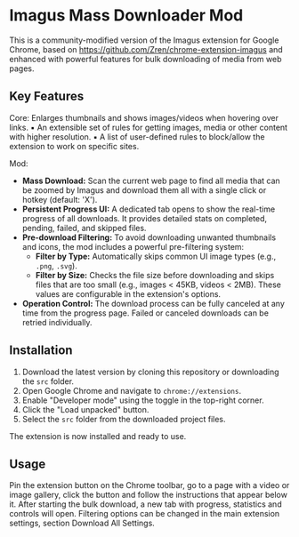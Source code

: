 # Imagus Mass Downloader Mod

This is a community-modified version of the Imagus extension for Google Chrome, based on https://github.com/Zren/chrome-extension-imagus and enhanced with powerful features for bulk downloading of media from web pages.

## Key Features
Core:
Enlarges thumbnails and shows images/videos when hovering over links.
▪ An extensible set of rules for getting images, media or other content with higher resolution.
▪ A list of user-defined rules to block/allow the extension to work on specific sites.

Mod:
- **Mass Download:** Scan the current web page to find all media that can be zoomed by Imagus and download them all with a single click or hotkey (default: 'X').
- **Persistent Progress UI:** A dedicated tab opens to show the real-time progress of all downloads. It provides detailed stats on completed, pending, failed, and skipped files.
- **Pre-download Filtering:** To avoid downloading unwanted thumbnails and icons, the mod includes a powerful pre-filtering system:
  - **Filter by Type:** Automatically skips common UI image types (e.g., `.png`, `.svg`).
  - **Filter by Size:** Checks the file size before downloading and skips files that are too small (e.g., images < 45KB, videos < 2MB). These values are configurable in the extension's options.
- **Operation Control:** The download process can be fully canceled at any time from the progress page. Failed or canceled downloads can be retried individually.

## Installation

1. Download the latest version by cloning this repository or downloading the `src` folder.
2. Open Google Chrome and navigate to `chrome://extensions`.
3. Enable "Developer mode" using the toggle in the top-right corner.
4. Click the "Load unpacked" button.
5. Select the `src` folder from the downloaded project files.

The extension is now installed and ready to use.

## Usage
Pin the extension button on the Chrome toolbar, go to a page with a video or image gallery, click the button and follow the instructions that appear below it. After starting the bulk download, a new tab with progress, statistics and controls will open. Filtering options can be changed in the main extension settings, section Download All Settings.
